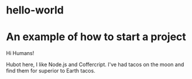 # hello-world
# An example of how to start a project

Hi Humans!

Hubot here, I like Node.js and Coffercript. 
I've had tacos on the moon and find them for superior to Earth tacos. 

